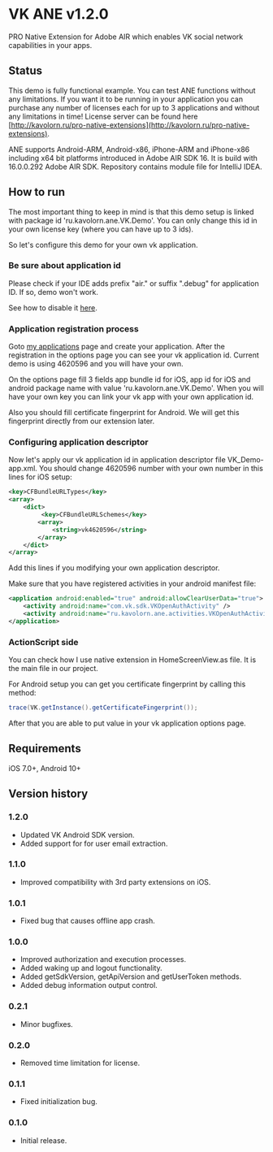 # VK ANE v1.2.0

PRO Native Extension for Adobe AIR which enables VK social network capabilities 
in your apps.

## Status

This demo is fully functional example. You can test ANE functions without any 
limitations. If you want it to be running in your application you can purchase 
any number of licenses each for up to 3 applications and without any limitations
in time! License server can be found here [http://kavolorn.ru/pro-native-extensions](http://kavolorn.ru/pro-native-extensions).

ANE supports Android-ARM, Android-x86, iPhone-ARM and iPhone-x86 including x64 
bit platforms introduced in Adobe AIR SDK 16. It is build with 16.0.0.292 Adobe 
AIR SDK. Repository contains module file for IntelliJ IDEA.

## How to run

The most important thing to keep in mind is that this demo setup is linked with 
package id 'ru.kavolorn.ane.VK.Demo'. You can only change this id in your own 
license key (where you can have up to 3 ids).

So let's configure this demo for your own vk application.

### Be sure about application id

Please check if your IDE adds prefix "air." or suffix ".debug" for application ID.
If so, demo won't work.

See how to disable it [here](https://github.com/kavolorn/VK-ANE/issues/2#issuecomment-86448177).

### Application registration process

Goto [my applications](https://vk.com/apps?act=manage) page and create your 
application. After the registration in the options page you can see your vk 
application id. Current demo is using 4620596 and you will have your own.

On the options page fill 3 fields app bundle id for iOS, app id for iOS and 
android package name with value 'ru.kavolorn.ane.VK.Demo'. When you will have 
your own key you can link your vk app with your own application id.

Also you should fill certificate fingerprint for Android. We will get this 
fingerprint directly from our extension later.

### Configuring application descriptor

Now let's apply our vk application id in application descriptor file 
VK_Demo-app.xml. You should change 4620596 number with your own number in this 
lines for iOS setup:

```xml
<key>CFBundleURLTypes</key>
<array>
    <dict>
         <key>CFBundleURLSchemes</key>
        <array>
            <string>vk4620596</string>
        </array>
    </dict>
</array>
```

Add this lines if you modifying your own application descriptor.

Make sure that you have registered activities in your android manifest file:

```xml
<application android:enabled="true" android:allowClearUserData="true">
    <activity android:name="com.vk.sdk.VKOpenAuthActivity" />
    <activity android:name="ru.kavolorn.ane.activities.VKOpenAuthActivity" />
</application>
```

### ActionScript side

You can check how I use native extension in HomeScreenView.as file. It is the 
main file in our project.

For Android setup you can get you certificate fingerprint by calling this method:

```actionscript
trace(VK.getInstance().getCertificateFingerprint());
```

After that you are able to put value in your vk application options page.


## Requirements

iOS 7.0+, Android 10+

## Version history

### 1.2.0

- Updated VK Android SDK version.
- Added support for for user email extraction. 

### 1.1.0

- Improved compatibility with 3rd party extensions on iOS.

### 1.0.1

- Fixed bug that causes offline app crash.

### 1.0.0

- Improved authorization and execution processes.
- Added waking up and logout functionality.
- Added getSdkVersion, getApiVersion and getUserToken methods.
- Added debug information output control.

### 0.2.1

- Minor bugfixes.

### 0.2.0

- Removed time limitation for license.

### 0.1.1

- Fixed initialization bug.

### 0.1.0

- Initial release.

